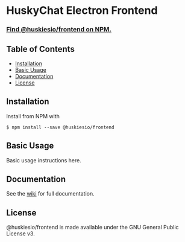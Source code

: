 # HuskyChat Electron Frontend
<desc>

### [Find @huskiesio/frontend on NPM.](https://www.npmjs.com/package/@huskiesio/frontend)

## Table of Contents

 - [Installation](#installation)
 - [Basic Usage](#basic-usage)
 - [Documentation](#documentation)
 - [License](#license)

## Installation
Install from NPM with
```
$ npm install --save @huskiesio/frontend
```

## Basic Usage
Basic usage instructions here.

## Documentation
See the [wiki](https://github.com/huskiesio/frontend/wiki) for full documentation.

## License
@huskiesio/frontend is made available under the GNU General Public License v3.
